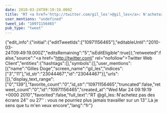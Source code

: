 ```yaml
---
date: 2010-03-24T09:19:19.000Z
title: "RT <a href='http://twitter.com/gil_les'>@gil_les</a>: N'achetez pas des écrans 24'' ou 27'' : vous ne pourriez plus jamais travailler sur un 13''.Là je sens que tu m'en veux encore″"
user_mentions: "undefined"
tweet_id: "10971156465"
pub_type: "tweet"
---
```

{"edit_info":{"initial":{"editTweetIds":["10971156465"],"editableUntil":"2010-03-24T09:49:19.000Z","editsRemaining":"5","isEditEligible":true}},"retweeted":false,"source":"<a href=\"http://twitter.com\" rel=\"nofollow\">Twitter Web Client</a>","entities":{"hashtags":[],"symbols":[],"user_mentions":[{"name":"Gilles Doge","screen_name":"gil_les","indices":["3","11"],"id_str":"23044467","id":"23044467"}],"urls":[]},"display_text_range":["0","139"],"favorite_count":"0","id_str":"10971156465","truncated":false,"retweet_count":"0","id":"10971156465","created_at":"Wed Mar 24 09:19:19 +0000 2010","favorited":false,"full_text":"RT @gil_les: N'achetez pas des écrans 24'' ou 27'' : vous ne pourriez plus jamais travailler sur un 13''.Là je sens que tu m'en veux encore","lang":"fr"}
